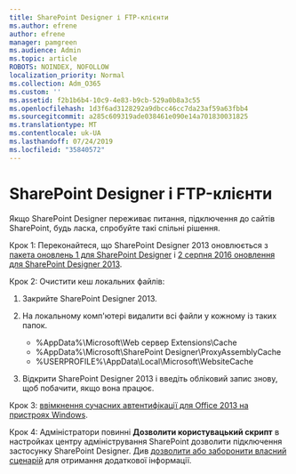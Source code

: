 ```yaml
---
title: SharePoint Designer і FTP-клієнти
ms.author: efrene
author: efrene
manager: pamgreen
ms.audience: Admin
ms.topic: article
ROBOTS: NOINDEX, NOFOLLOW
localization_priority: Normal
ms.collection: Adm_O365
ms.custom: ''
ms.assetid: f2b1b6b4-10c9-4e83-b9cb-529a0b8a3c55
ms.openlocfilehash: 1d3f6ad3128292a9dbcc46cc7da23af59a63fbb4
ms.sourcegitcommit: a285c609319ade038461e090e14a701830031825
ms.translationtype: MT
ms.contentlocale: uk-UA
ms.lasthandoff: 07/24/2019
ms.locfileid: "35840572"
---
```

# <a name="sharepoint-designer-connection-issues"></a>SharePoint Designer і FTP-клієнти 

Якщо SharePoint Designer переживає питання, підключення до сайтів SharePoint, будь ласка, спробуйте такі спільні рішення.

Крок 1: Переконайтеся, що SharePoint Designer 2013 оновлюється з [пакета оновлень 1 для SharePoint Designer](https://support.microsoft.com/help/2817441/description-of-microsoft-sharepoint-designer-2013-service-pack-1-sp1) і [2 серпня 2016 оновлення для SharePoint Designer 2013](https://support.microsoft.com/help/3114721/august-2-2016-update-for-sharepoint-designer-2013-kb3114721).



Крок 2: Очистити кеш локальних файлів:

1. Закрийте SharePoint Designer 2013.

2. На локальному комп'ютері видалити всі файли у кожному із таких папок.

    - %AppData%\Microsoft\Web сервер Extensions\Cache
    - %AppData%\Microsoft\SharePoint Designer\ProxyAssemblyCache
    - %USERPROFILE%\AppData\Local\Microsoft\WebsiteCache

3. Відкрити SharePoint Designer 2013 і введіть обліковий запис знову, щоб побачити, якщо вона працює.

Крок 3: [ввімкнення сучасних автентифікації для Office 2013 на пристроях Windows](https://docs.microsoft.com/office365/admin/security-and-compliance/enable-modern-authentication?redirectSourcePath=/article/Enable-Modern-Authentication-for-Office-2013-on-Windows-devices-7dc1c01a-090f-4971-9677-f1b192d6c910&view=o365-worldwide).

Крок 4: Адміністратори повинні **Дозволити користувацький скрипт** в настройках центру адміністрування SharePoint дозволити підключення застосунку SharePoint Designer. Див [дозволити або заборонити власний сценарій](https://docs.microsoft.com/sharepoint/allow-or-prevent-custom-script) для отримання додаткової інформації.


